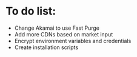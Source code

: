 To do list: 
==========
* Change Akamai to use Fast Purge
* Add more CDNs based on market input
* Encrypt environment variables and credentials
* Create installation scripts